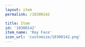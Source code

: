 ```yaml
---
layout: item
permalink: /10300142

title: Item
id: '10300142'
item_name: 'Ray Face'
icon_url: 'customize/10300142.png'
---
```

